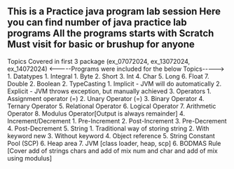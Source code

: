 This is a Practice java program lab session
Here you can find number of java practice lab programs
All the programs starts with Scratch
Must visit for basic or brushup for anyone
---------------------------------------------------------
Topics Covered in first 3 package (ex_07072024, ex_13072024, ex_14072024)
<-----Programs were included for the below Topics----->
    1. Datatypes
        1. Integral
            1. Byte 
            2. Short
            3. Int
            4. Char
            5. Long
            6. Float
            7. Double
        2. Boolean
    2. TypeCasting
        1. Implicit - JVM will do automatically
        2. Explicit - JVM throws exception, but manually achieved
    3. Operators
        1. Assignment operator (=)
        2. Unary Operator (=)
        3. Binary Operator 
        4. Ternary Operator
        5. Relational Operator
        6. Logical Operator
        7. Arithmetic Operator
        8. Modulus Operator[Output is always remainder]
    4. Increment/Decrement
        1. Pre-Increment
        2. Post-Increment
        3. Pre-Decrement
        4. Post-Decrement
    5. String
        1. Traditional way of storing string
        2. With keyword new
        3. Without keyword
        4. Object reference
        5. String Constant Pool (SCP)
        6. Heap area
        7. JVM [class loader, heap, scp]
    6. BODMAS Rule [Cover add of strings chars and add of mix num and char and add of mix using modulus]
